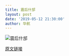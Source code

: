 ```yaml
---
title: 震后什邡
layout: post
date: '2019-05-12 21:30:00'
author: 华航
---
```


![震后什邡](https://dl.darkmatter.cn/albums/2019/震后什邡/震后什邡.jpeg)

[原文链接](https://darkmatter.cn/2019/05/12/%E9%9C%87%E5%90%8E%E4%BB%80%E9%82%A1.html)